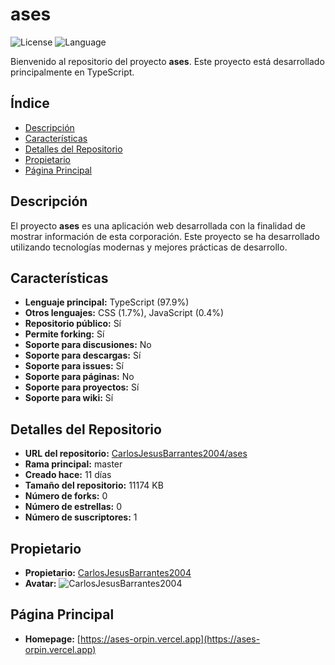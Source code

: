 # ases

![License](https://img.shields.io/badge/license-Unlicensed-blue.svg)
![Language](https://img.shields.io/badge/language-TypeScript-blue.svg)

Bienvenido al repositorio del proyecto **ases**. Este proyecto está desarrollado principalmente en TypeScript.

## Índice

- [Descripción](#descripción)
- [Características](#características)
- [Detalles del Repositorio](#detalles-del-repositorio)
- [Propietario](#propietario)
- [Página Principal](#página-principal)

## Descripción

El proyecto **ases** es una aplicación web desarrollada con la finalidad de mostrar información de esta corporación. Este proyecto se ha desarrollado utilizando tecnologías modernas y mejores prácticas de desarrollo.

## Características

- **Lenguaje principal:** TypeScript (97.9%)
- **Otros lenguajes:** CSS (1.7%), JavaScript (0.4%)
- **Repositorio público:** Sí
- **Permite forking:** Sí
- **Soporte para discusiones:** No
- **Soporte para descargas:** Sí
- **Soporte para issues:** Sí
- **Soporte para páginas:** No
- **Soporte para proyectos:** Sí
- **Soporte para wiki:** Sí

## Detalles del Repositorio

- **URL del repositorio:** [CarlosJesusBarrantes2004/ases](https://github.com/CarlosJesusBarrantes2004/ases)
- **Rama principal:** master
- **Creado hace:** 11 días
- **Tamaño del repositorio:** 11174 KB
- **Número de forks:** 0
- **Número de estrellas:** 0
- **Número de suscriptores:** 1

## Propietario

- **Propietario:** [CarlosJesusBarrantes2004](https://github.com/CarlosJesusBarrantes2004)
- **Avatar:** ![CarlosJesusBarrantes2004](https://avatars.githubusercontent.com/u/147318137?v=4)

## Página Principal

- **Homepage:** [https://ases-orpin.vercel.app](https://ases-orpin.vercel.app)
